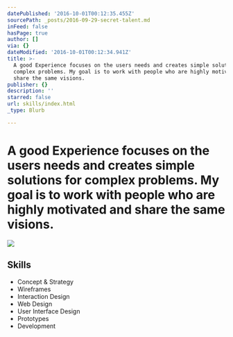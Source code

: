 ```yaml
---
datePublished: '2016-10-01T00:12:35.455Z'
sourcePath: _posts/2016-09-29-secret-talent.md
inFeed: false
hasPage: true
author: []
via: {}
dateModified: '2016-10-01T00:12:34.941Z'
title: >-
  A good Experience focuses on the users needs and creates simple solutions for
  complex problems. My goal is to work with people who are highly motivated and
  share the same visions.
publisher: {}
description: ''
starred: false
url: skills/index.html
_type: Blurb

---
```

# A good Experience focuses on the users needs and creates simple solutions for complex problems. My goal is to work with people who are highly motivated and share the same visions.
![](https://the-grid-user-content.s3-us-west-2.amazonaws.com/e0f5bc2f-c8ac-43f9-89da-1bee531c2d4b.gif)

## Skills

* Concept & Strategy
* Wireframes
* Interaction Design
* Web Design
* User Interface Design
* Prototypes
* Development